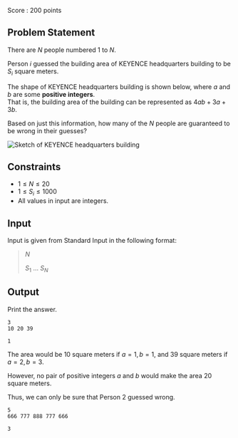 Score : $200$ points

## Problem Statement

There are $N$ people numbered $1$ to $N$.

Person $i$ guessed the building area of KEYENCE headquarters building to be $S_i$ square meters.

The shape of KEYENCE headquarters building is shown below, where $a$ and $b$ are some **positive integers**.<br>
That is, the building area of the building can be represented as $4ab+3a+3b$.

Based on just this information, how many of the $N$ people are guaranteed to be wrong in their guesses?

![Sketch of KEYENCE headquarters building](https://img.atcoder.jp/ghi/5a025c1ae6042fc146b4404219ffc176.png)

## Constraints

- $1 \leq N \leq 20$
- $1 \leq S_i \leq 1000$
- All values in input are integers.

## Input

Input is given from Standard Input in the following format:

> $N$
> 
> $S_1$ $\ldots$ $S_N$

## Output

Print the answer.

```input1
3
10 20 39
```

```output1
1
```

The area would be $10$ square meters if $a=1,b=1$, and $39$ square meters if $a=2,b=3$.

However, no pair of positive integers $a$ and $b$ would make the area $20$ square meters.

Thus, we can only be sure that Person $2$ guessed wrong.

```input2
5
666 777 888 777 666
```

```output2
3
```